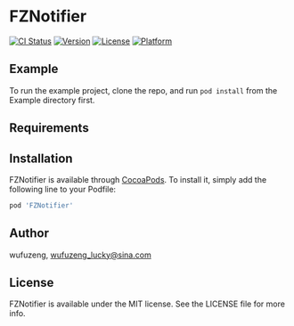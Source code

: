 # FZNotifier

[![CI Status](https://img.shields.io/travis/wufuzeng/FZNotifier.svg?style=flat)](https://travis-ci.org/wufuzeng/FZNotifier)
[![Version](https://img.shields.io/cocoapods/v/FZNotifier.svg?style=flat)](https://cocoapods.org/pods/FZNotifier)
[![License](https://img.shields.io/cocoapods/l/FZNotifier.svg?style=flat)](https://cocoapods.org/pods/FZNotifier)
[![Platform](https://img.shields.io/cocoapods/p/FZNotifier.svg?style=flat)](https://cocoapods.org/pods/FZNotifier)

## Example

To run the example project, clone the repo, and run `pod install` from the Example directory first.

## Requirements

## Installation

FZNotifier is available through [CocoaPods](https://cocoapods.org). To install
it, simply add the following line to your Podfile:

```ruby
pod 'FZNotifier'
```

## Author

wufuzeng, wufuzeng_lucky@sina.com

## License

FZNotifier is available under the MIT license. See the LICENSE file for more info.
